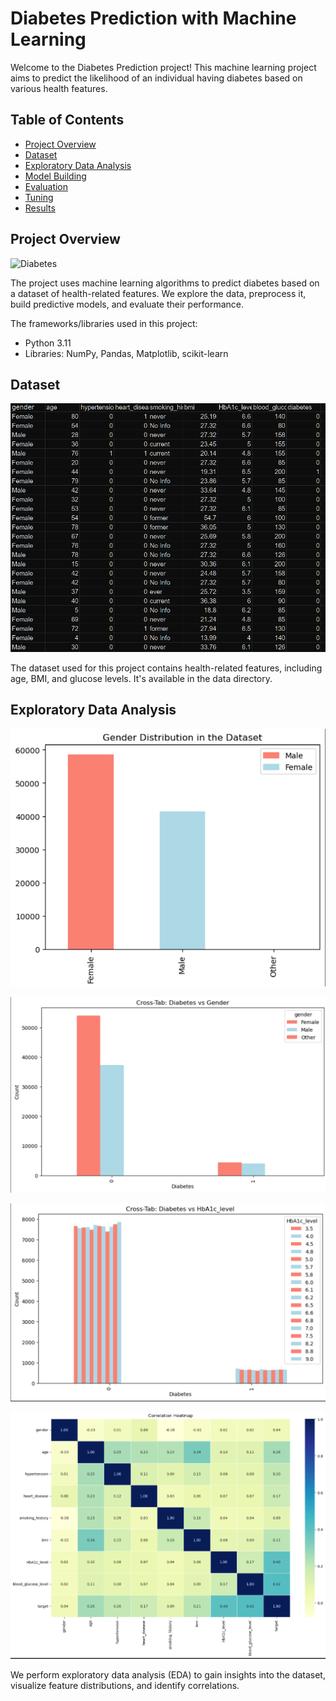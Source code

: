 # Diabetes Prediction with Machine Learning

Welcome to the Diabetes Prediction project! This machine learning project aims to predict the likelihood of an individual having diabetes based on various health features.

## Table of Contents

- [Project Overview](#project-overview)
- [Dataset](#data)
- [Exploratory Data Analysis](#exploratory-data-analysis)
- [Model Building](#model-building)
- [Evaluation](#evaluation)
- [Tuning](#tuning)
- [Results](#results)

## Project Overview

![Diabetes](images/diabetes.jpg)

The project uses machine learning algorithms to predict diabetes based on a dataset of health-related features. We explore the data, preprocess it, build predictive models, and evaluate their performance.

The frameworks/libraries used in this project:

- Python 3.11
- Libraries: NumPy, Pandas, Matplotlib, scikit-learn

## Dataset

![Dataset](images/data.png)

The dataset used for this project contains health-related features, including age, BMI, and glucose levels. It's available in the data directory.

## Exploratory Data Analysis

![Number](images/number.png)

![gender](images/gender.png)

![HBA1C](images/hbc.png)

![heatmap](images/heatmap.png)


We perform exploratory data analysis (EDA) to gain insights into the dataset, visualize feature distributions, and identify correlations.

